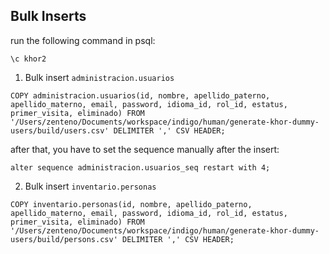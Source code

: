 ## Bulk Inserts

run the following command in psql:

```
\c khor2
```

1. Bulk insert `administracion.usuarios`

```
COPY administracion.usuarios(id, nombre, apellido_paterno, apellido_materno, email, password, idioma_id, rol_id, estatus, primer_visita, eliminado) FROM '/Users/zenteno/Documents/workspace/indigo/human/generate-khor-dummy-users/build/users.csv' DELIMITER ',' CSV HEADER;
 ```

after that,  you have to set the sequence manually after the insert:

```
alter sequence administracion.usuarios_seq restart with 4;
```

2. Bulk insert `inventario.personas`

```
COPY inventario.personas(id, nombre, apellido_paterno, apellido_materno, email, password, idioma_id, rol_id, estatus, primer_visita, eliminado) FROM '/Users/zenteno/Documents/workspace/indigo/human/generate-khor-dummy-users/build/persons.csv' DELIMITER ',' CSV HEADER;

```
